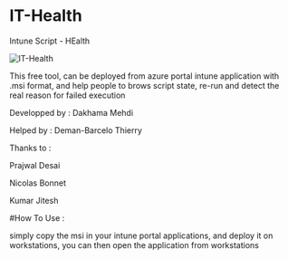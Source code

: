 # IT-Health
Intune Script - HEalth

![IT-Health](https://user-images.githubusercontent.com/49924401/99007214-0e214f80-2544-11eb-8c21-ce6db255ae79.gif)


This free tool, can be deployed from azure portal intune application with .msi format, and help people to brows script state,
re-run and detect the real reason for failed execution

Developped by : Dakhama Mehdi

Helped by : Deman-Barcelo Thierry

Thanks to : 

Prajwal Desai

Nicolas Bonnet

Kumar Jitesh


#How To Use : 

simply copy the msi in your intune portal applications, and deploy it on workstations,
you can then open the application from workstations 
